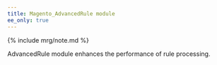```yaml
---
title: Magento_AdvancedRule module
ee_only: true
---
```


{% include mrg/note.md %}

AdvancedRule module enhances the performance of rule processing.

